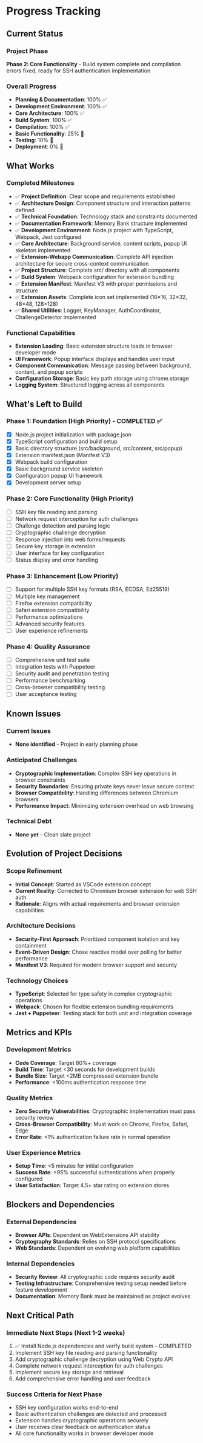 # Progress Tracking

## Current Status

### Project Phase
**Phase 2: Core Functionality** - Build system complete and compilation errors fixed, ready for SSH authentication implementation

### Overall Progress
- **Planning & Documentation**: 100% ✅
- **Development Environment**: 100% ✅
- **Core Architecture**: 100% ✅
- **Build System**: 100% ✅
- **Compilation**: 100% ✅
- **Basic Functionality**: 25% 🔄
- **Testing**: 10% 🔄
- **Deployment**: 0% 🔄

## What Works

### Completed Milestones
- ✅ **Project Definition**: Clear scope and requirements established
- ✅ **Architecture Design**: Component structure and interaction patterns defined
- ✅ **Technical Foundation**: Technology stack and constraints documented
- ✅ **Documentation Framework**: Memory Bank structure implemented
- ✅ **Development Environment**: Node.js project with TypeScript, Webpack, Jest configured
- ✅ **Core Architecture**: Background service, content scripts, popup UI skeleton implemented
- ✅ **Extension-Webapp Communication**: Complete API injection architecture for secure cross-context communication
- ✅ **Project Structure**: Complete src/ directory with all components
- ✅ **Build System**: Webpack configuration for extension bundling
- ✅ **Extension Manifest**: Manifest V3 with proper permissions and structure
- ✅ **Extension Assets**: Complete icon set implemented (16×16, 32×32, 48×48, 128×128)
- ✅ **Shared Utilities**: Logger, KeyManager, AuthCoordinator, ChallengeDetector implemented

### Functional Capabilities
- **Extension Loading**: Basic extension structure loads in browser developer mode
- **UI Framework**: Popup interface displays and handles user input
- **Component Communication**: Message passing between background, content, and popup scripts
- **Configuration Storage**: Basic key path storage using chrome.storage
- **Logging System**: Structured logging across all components

## What's Left to Build

### Phase 1: Foundation (High Priority) - COMPLETED ✅
- [x] Node.js project initialization with package.json
- [x] TypeScript configuration and build setup
- [x] Basic directory structure (src/background, src/content, src/popup)
- [x] Extension manifest.json (Manifest V3)
- [x] Webpack build configuration
- [x] Basic background service skeleton
- [x] Configuration popup UI framework
- [x] Development server setup

### Phase 2: Core Functionality (High Priority)
- [ ] SSH key file reading and parsing
- [ ] Network request interception for auth challenges
- [ ] Challenge detection and parsing logic
- [ ] Cryptographic challenge decryption
- [ ] Response injection into web forms/requests
- [ ] Secure key storage in extension
- [ ] User interface for key configuration
- [ ] Status display and error handling

### Phase 3: Enhancement (Low Priority)
- [ ] Support for multiple SSH key formats (RSA, ECDSA, Ed25519)
- [ ] Multiple key management
- [ ] Firefox extension compatibility
- [ ] Safari extension compatibility
- [ ] Performance optimizations
- [ ] Advanced security features
- [ ] User experience refinements

### Phase 4: Quality Assurance
- [ ] Comprehensive unit test suite
- [ ] Integration tests with Puppeteer
- [ ] Security audit and penetration testing
- [ ] Performance benchmarking
- [ ] Cross-browser compatibility testing
- [ ] User acceptance testing

## Known Issues

### Current Issues
- **None identified** - Project in early planning phase

### Anticipated Challenges
- **Cryptographic Implementation**: Complex SSH key operations in browser constraints
- **Security Boundaries**: Ensuring private keys never leave secure context
- **Browser Compatibility**: Handling differences between Chromium browsers
- **Performance Impact**: Minimizing extension overhead on web browsing

### Technical Debt
- **None yet** - Clean slate project

## Evolution of Project Decisions

### Scope Refinement
- **Initial Concept**: Started as VSCode extension concept
- **Current Reality**: Corrected to Chromium browser extension for web SSH auth
- **Rationale**: Aligns with actual requirements and browser extension capabilities

### Architecture Decisions
- **Security-First Approach**: Prioritized component isolation and key containment
- **Event-Driven Design**: Chose reactive model over polling for better performance
- **Manifest V3**: Required for modern browser support and security

### Technology Choices
- **TypeScript**: Selected for type safety in complex cryptographic operations
- **Webpack**: Chosen for flexible extension bundling requirements
- **Jest + Puppeteer**: Testing stack for both unit and integration coverage

## Metrics and KPIs

### Development Metrics
- **Code Coverage**: Target 80%+ coverage
- **Build Time**: Target <30 seconds for development builds
- **Bundle Size**: Target <2MB compressed extension bundle
- **Performance**: <100ms authentication response time

### Quality Metrics
- **Zero Security Vulnerabilities**: Cryptographic implementation must pass security review
- **Cross-Browser Compatibility**: Must work on Chrome, Firefox, Safari, Edge
- **Error Rate**: <1% authentication failure rate in normal operation

### User Experience Metrics
- **Setup Time**: <5 minutes for initial configuration
- **Success Rate**: >95% successful authentications when properly configured
- **User Satisfaction**: Target 4.5+ star rating on extension stores

## Blockers and Dependencies

### External Dependencies
- **Browser APIs**: Dependent on WebExtensions API stability
- **Cryptography Standards**: Relies on SSH protocol specifications
- **Web Standards**: Dependent on evolving web platform capabilities

### Internal Dependencies
- **Security Review**: All cryptographic code requires security audit
- **Testing Infrastructure**: Comprehensive testing setup needed before feature development
- **Documentation**: Memory Bank must be maintained as project evolves

## Next Critical Path

### Immediate Next Steps (Next 1-2 weeks)
1. ✅ Install Node.js dependencies and verify build system - COMPLETED
2. Implement SSH key file reading and parsing functionality
3. Add cryptographic challenge decryption using Web Crypto API
4. Complete network request interception for auth challenges
5. Implement secure key storage and retrieval
6. Add comprehensive error handling and user feedback

### Success Criteria for Next Phase
- SSH key configuration works end-to-end
- Basic authentication challenges are detected and processed
- Extension handles cryptographic operations securely
- User receives clear feedback on authentication status
- All core functionality works in browser developer mode
